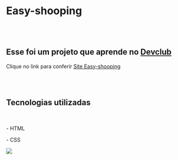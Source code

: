 <h1>Easy-shooping</h1>
<br>
<br>
<h2>Esse foi um projeto que aprende no <a href="https://rodolfomori.com.br/devclub">Devclub</a></h2>
<p>Clique no link para conferir <a href="https://edilano-gonzaga.github.io/easy-shooping/" target="_blank">Site Easy-shooping</a></p>
<br>
<br>
<h2>Tecnologias utilizadas</h2>
    <br>
    <p>- HTML</p>
    <p>- CSS</p>

<img src="https://github.com/Edilano-Gonzaga/easy-shooping/blob/main/Desafio03/img/Design-telas-responsivas.png?raw=true" />
